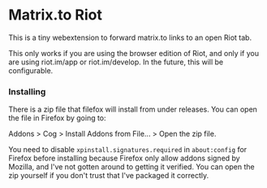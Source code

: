 Matrix.to Riot
==============

This is a tiny webextension to forward matrix.to links to an open Riot tab.

This only works if you are using the browser edition of Riot, and only 
if you are using riot.im/app or riot.im/develop. In the future, this will
be configurable.

### Installing

There is a zip file that filefox will install from under releases. You
can open the file in Firefox by going to:

Addons > Cog > Install Addons from File... > Open the zip file.

You need to disable ``xpinstall.signatures.required`` in ``about:config`` 
for Firefox before installing because Firefox only allow addons signed
by Mozilla, and I've not gotten around to getting it verified. You can 
open the zip yourself if you don't trust that I've packaged it correctly.


